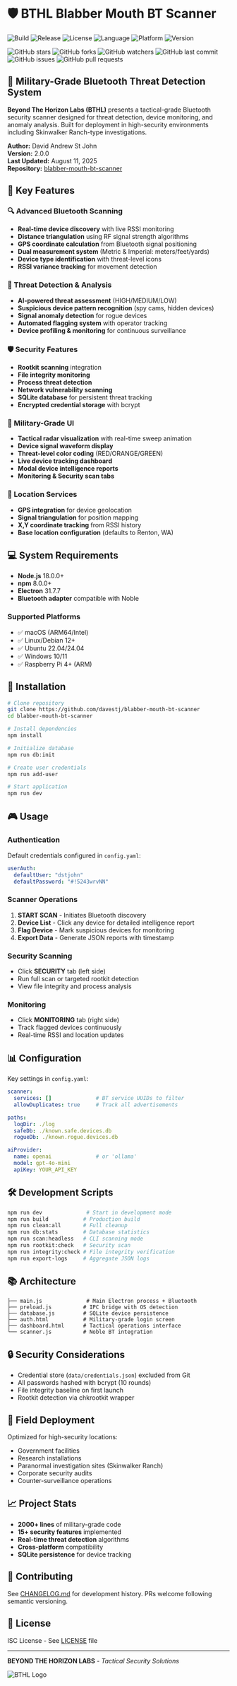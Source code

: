 # 🛡️ BTHL Blabber Mouth BT Scanner

![Build](https://img.shields.io/github/actions/workflow/status/davestj/blabber-mouth-bt-scanner/dev.yml?branch=main&label=build)
![Release](https://img.shields.io/github/v/release/davestj/blabber-mouth-bt-scanner)
![License](https://img.shields.io/github/license/davestj/blabber-mouth-bt-scanner)
![Language](https://img.shields.io/github/languages/top/davestj/blabber-mouth-bt-scanner)
![Platform](https://img.shields.io/badge/platform-macOS%20ARM64%20%7C%20Linux%20%7C%20Windows%20%7C%20Raspberry%20Pi-blue)
![Version](https://img.shields.io/badge/version-2.0.0-blue)

![GitHub stars](https://img.shields.io/github/stars/davestj/blabber-mouth-bt-scanner?style=social)
![GitHub forks](https://img.shields.io/github/forks/davestj/blabber-mouth-bt-scanner?style=social)
![GitHub watchers](https://img.shields.io/github/watchers/davestj/blabber-mouth-bt-scanner?style=social)
![GitHub last commit](https://img.shields.io/github/last-commit/davestj/blabber-mouth-bt-scanner)
![GitHub issues](https://img.shields.io/github/issues/davestj/blabber-mouth-bt-scanner)
![GitHub pull requests](https://img.shields.io/github/issues-pr/davestj/blabber-mouth-bt-scanner)

## 🎯 Military-Grade Bluetooth Threat Detection System

**Beyond The Horizon Labs (BTHL)** presents a tactical-grade Bluetooth security scanner designed for threat detection, device monitoring, and anomaly analysis. Built for deployment in high-security environments including Skinwalker Ranch-type investigations.

**Author:** David Andrew St John  
**Version:** 2.0.0  
**Last Updated:** August 11, 2025  
**Repository:** [blabber-mouth-bt-scanner](https://github.com/davestj/blabber-mouth-bt-scanner)

## 🚀 Key Features

### 🔍 Advanced Bluetooth Scanning
- **Real-time device discovery** with live RSSI monitoring
- **Distance triangulation** using RF signal strength algorithms
- **GPS coordinate calculation** from Bluetooth signal positioning
- **Dual measurement system** (Metric & Imperial: meters/feet/yards)
- **Device type identification** with threat-level icons
- **RSSI variance tracking** for movement detection

### 🎯 Threat Detection & Analysis
- **AI-powered threat assessment** (HIGH/MEDIUM/LOW)
- **Suspicious device pattern recognition** (spy cams, hidden devices)
- **Signal anomaly detection** for rogue devices
- **Automated flagging system** with operator tracking
- **Device profiling & monitoring** for continuous surveillance

### 🛡️ Security Features
- **Rootkit scanning** integration
- **File integrity monitoring**
- **Process threat detection**
- **Network vulnerability scanning**
- **SQLite database** for persistent threat tracking
- **Encrypted credential storage** with bcrypt

### 🎨 Military-Grade UI
- **Tactical radar visualization** with real-time sweep animation
- **Device signal waveform display**
- **Threat-level color coding** (RED/ORANGE/GREEN)
- **Live device tracking dashboard**
- **Modal device intelligence reports**
- **Monitoring & Security scan tabs**

### 📍 Location Services
- **GPS integration** for device geolocation
- **Signal triangulation** for position mapping
- **X,Y coordinate tracking** from RSSI history
- **Base location configuration** (defaults to Renton, WA)

## 💻 System Requirements

- **Node.js** 18.0.0+ 
- **npm** 8.0.0+
- **Electron** 31.7.7
- **Bluetooth adapter** compatible with Noble

### Supported Platforms
- ✅ macOS (ARM64/Intel)
- ✅ Linux/Debian 12+
- ✅ Ubuntu 22.04/24.04
- ✅ Windows 10/11
- ✅ Raspberry Pi 4+ (ARM)

## 🔧 Installation

```bash
# Clone repository
git clone https://github.com/davestj/blabber-mouth-bt-scanner
cd blabber-mouth-bt-scanner

# Install dependencies
npm install

# Initialize database
npm run db:init

# Create user credentials
npm run add-user

# Start application
npm run dev
```

## 🎮 Usage

### Authentication
Default credentials configured in `config.yaml`:
```yaml
userAuth:
  defaultUser: "dstjohn"
  defaultPassword: "#!5243wrvNN"
```

### Scanner Operations
1. **START SCAN** - Initiates Bluetooth discovery
2. **Device List** - Click any device for detailed intelligence report
3. **Flag Device** - Mark suspicious devices for monitoring
4. **Export Data** - Generate JSON reports with timestamp

### Security Scanning
- Click **SECURITY** tab (left side)
- Run full scan or targeted rootkit detection
- View file integrity and process analysis

### Monitoring
- Click **MONITORING** tab (right side)  
- Track flagged devices continuously
- Real-time RSSI and location updates

## 📊 Configuration

Key settings in `config.yaml`:

```yaml
scanner:
  services: []              # BT service UUIDs to filter
  allowDuplicates: true     # Track all advertisements

paths:
  logDir: ./log
  safeDb: ./known.safe.devices.db
  rogueDb: ./known.rogue.devices.db

aiProvider:
  name: openai              # or 'ollama'
  model: gpt-4o-mini
  apiKey: YOUR_API_KEY
```

## 🛠️ Development Scripts

```bash
npm run dev              # Start in development mode
npm run build           # Production build
npm run clean:all       # Full cleanup
npm run db:stats        # Database statistics
npm run scan:headless   # CLI scanning mode
npm run rootkit:check   # Security scan
npm run integrity:check # File integrity verification
npm run export-logs     # Aggregate JSON logs
```

## 📚 Architecture

```
├── main.js              # Main Electron process + Bluetooth
├── preload.js          # IPC bridge with OS detection
├── database.js         # SQLite device persistence
├── auth.html           # Military-grade login screen
├── dashboard.html      # Tactical operations interface
└── scanner.js          # Noble BT integration
```

## 🔒 Security Considerations

- Credential store (`data/credentials.json`) excluded from Git
- All passwords hashed with bcrypt (10 rounds)
- File integrity baseline on first launch
- Rootkit detection via chkrootkit wrapper

## 🚁 Field Deployment

Optimized for high-security locations:
- Government facilities
- Research installations  
- Paranormal investigation sites (Skinwalker Ranch)
- Corporate security audits
- Counter-surveillance operations

## 📈 Project Stats

- **2000+ lines** of military-grade code
- **15+ security features** implemented
- **Real-time threat detection** algorithms
- **Cross-platform** compatibility
- **SQLite persistence** for device tracking

## 🤝 Contributing

See [CHANGELOG.md](CHANGELOG.md) for development history. PRs welcome following semantic versioning.

## 📜 License

ISC License - See [LICENSE](LICENSE) file

---

**BEYOND THE HORIZON LABS** - *Tactical Security Solutions*

![BTHL Logo](https://img.shields.io/badge/BTHL-CLASSIFIED-red)

